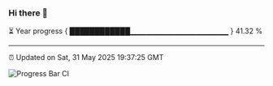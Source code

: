 ### Hi there 👋

⏳ Year progress { ████████████▁▁▁▁▁▁▁▁▁▁▁▁▁▁▁▁▁▁ } 41.32 %

---

⏰ Updated on Sat, 31 May 2025 19:37:25 GMT

![Progress Bar CI](https://github.com/IshwaranRudhara/GIT-ACTION/workflows/Progress%20Bar%20CI/badge.svg)
